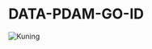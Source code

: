 # DATA-PDAM-GO-ID

![Kuning](https://img.shields.io/badge/Kuning-%20-%23FFFF00?style=flat&color=FFFF00)


